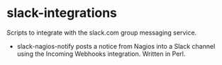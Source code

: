 slack-integrations
==================

Scripts to integrate with the slack.com group messaging service.

* slack-nagios-notify posts a notice from Nagios into a Slack
  channel using the Incoming Webhooks integration. Written in Perl.


